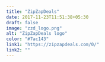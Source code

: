 ```yaml
---
title: "ZipZapDeals"
date: 2017-11-23T11:51:38+05:30
draft: false
image: "zzd_logo.png"
alt: "ZipZapDeals logo"
color: "#7ac143"
link1: "https://zipzapdeals.com/0/"
link2: ""
---
```

